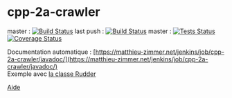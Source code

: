 # cpp-2a-crawler
master : [![Build Status](https://matthieu-zimmer.net/jenkins/buildStatus/icon?job=cpp-2a-crawler)](https://matthieu-zimmer.net/jenkins/job/cpp-2a-crawler/)
last push : [![Build Status](https://matthieu-zimmer.net/jenkins/buildStatus/icon?job=cpp-2a-crawler-all)](https://matthieu-zimmer.net/jenkins/job/cpp-2a-crawler-all/)
master : [![Tests Status](https://img.shields.io/jenkins/t/https/matthieu-zimmer.net/jenkins/job/cpp-2a-crawler.svg)](https://matthieu-zimmer.net/jenkins/job/cpp-2a-crawler/)
[![Coverage Status](https://matthieu-zimmer.net/nodejs/j/jacoco/https/matthieu-zimmer.net/jenkins/job/cpp-2a-crawler)](https://matthieu-zimmer.net/jenkins/job/cpp-2a-crawler/lastBuild/jacoco/)

Documentation automatique : [https://matthieu-zimmer.net/jenkins/job/cpp-2a-crawler/javadoc/](https://matthieu-zimmer.net/jenkins/job/cpp-2a-crawler/javadoc/) \
Exemple avec [la classe Rudder](https://matthieu-zimmer.net/jenkins/job/cpp-2a-crawler/javadoc/cpp2017/rudder/Rudder.html)

[Aide](https://github.com/matthieu637/cpp-2a-crawler/wiki)
